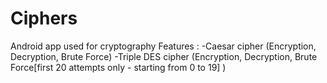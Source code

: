 # Ciphers
Android app used for cryptography
Features : 
-Caesar cipher (Encryption, Decryption, Brute Force)
-Triple DES cipher (Encryption, Decryption, Brute Force[first 20 attempts only - starting from 0 to 19] )
